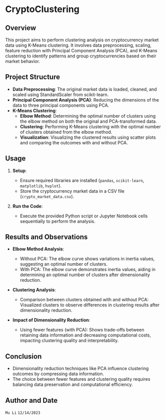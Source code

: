 # CryptoClustering

## Overview

This project aims to perform clustering analysis on cryptocurrency market data using K-Means clustering. It involves data preprocessing, scaling, feature reduction with Principal Component Analysis (PCA), and K-Means clustering to identify patterns and group cryptocurrencies based on their market behavior.

## Project Structure

- **Data Preprocessing**: The original market data is loaded, cleaned, and scaled using StandardScaler from scikit-learn.
- **Principal Component Analysis (PCA)**: Reducing the dimensions of the data to three principal components using PCA.
- **K-Means Clustering**:
  - **Elbow Method**: Determining the optimal number of clusters using the elbow method on both the original and PCA-transformed data.
  - **Clustering**: Performing K-Means clustering with the optimal number of clusters obtained from the elbow method.
  - **Visualization**: Visualizing the clustered results using scatter plots and comparing the outcomes with and without PCA.

## Usage

1. **Setup**:
   - Ensure required libraries are installed (`pandas`, `scikit-learn`, `matplotlib`, `hvplot`).
   - Store the cryptocurrency market data in a CSV file (`crypto_market_data.csv`).

2. **Run the Code**:
   - Execute the provided Python script or Jupyter Notebook cells sequentially to perform the analysis.

## Results and Observations

- **Elbow Method Analysis**:
  - Without PCA: The elbow curve shows variations in inertia values, suggesting an optimal number of clusters.
  - With PCA: The elbow curve demonstrates inertia values, aiding in determining an optimal number of clusters after dimensionality reduction.

- **Clustering Analysis**:
  - Comparison between clusters obtained with and without PCA: Visualized clusters to observe differences in clustering results after dimensionality reduction.

- **Impact of Dimensionality Reduction**:
  - Using fewer features (with PCA): Shows trade-offs between retaining data information and decreasing computational costs, impacting clustering quality and interpretability.

## Conclusion

- Dimensionality reduction techniques like PCA influence clustering outcomes by compressing data information.
- The choice between fewer features and clustering quality requires balancing data preservation and computational efficiency.

## Author and Date
`Mu Li`
`12/14/2023`
